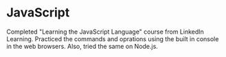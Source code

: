 # JavaScript
Completed "Learning the JavaScript Language" course from LinkedIn Learning. Practiced the commands and oprations using the built in console in the web browsers. Also, tried the same on Node.js.
